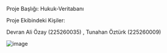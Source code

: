 Proje Başlığı:  Hukuk-Veritabanı

Proje Ekibindeki Kişiler:

Devran Ali Özay (225260035) , 
Tunahan Öztürk  (225260009)

![image](https://github.com/user-attachments/assets/f4c4c134-c830-4283-afd8-c97f08c1d5eb)
